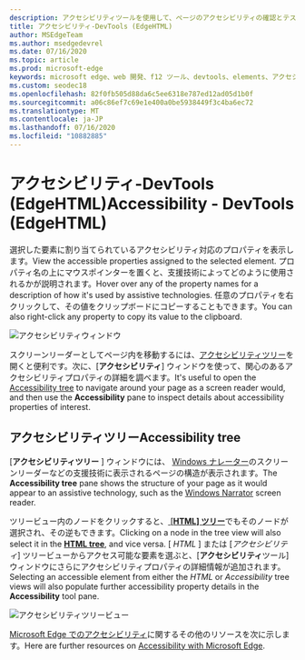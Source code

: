 ```yaml
---
description: アクセシビリティツールを使用して、ページのアクセシビリティの確認とテストを行う
title: アクセシビリティ-DevTools (EdgeHTML)
author: MSEdgeTeam
ms.author: msedgedevrel
ms.date: 07/16/2020
ms.topic: article
ms.prod: microsoft-edge
keywords: microsoft edge、web 開発、f12 ツール、devtools、elements、アクセシビリティ
ms.custom: seodec18
ms.openlocfilehash: 82f0fb505d88da6c5ee6318e787ed12ad05d1b0f
ms.sourcegitcommit: a06c86ef7c69e1e400a0be5938449f3c4ba6ec72
ms.translationtype: MT
ms.contentlocale: ja-JP
ms.lasthandoff: 07/16/2020
ms.locfileid: "10882885"
---
```

# <span data-ttu-id="3b63e-104">アクセシビリティ-DevTools (EdgeHTML)</span><span class="sxs-lookup"><span data-stu-id="3b63e-104">Accessibility - DevTools (EdgeHTML)</span></span>  

<span data-ttu-id="3b63e-105">選択した要素に割り当てられているアクセシビリティ対応のプロパティを表示します。</span><span class="sxs-lookup"><span data-stu-id="3b63e-105">View the accessible properties assigned to the selected element.</span></span> <span data-ttu-id="3b63e-106">プロパティ名の上にマウスポインターを置くと、支援技術によってどのように使用されるかが説明されます。</span><span class="sxs-lookup"><span data-stu-id="3b63e-106">Hover over any of the property names for a description of how it's used by assistive technologies.</span></span> <span data-ttu-id="3b63e-107">任意のプロパティを右クリックして、その値をクリップボードにコピーすることもできます。</span><span class="sxs-lookup"><span data-stu-id="3b63e-107">You can also right-click any property to copy its value to the clipboard.</span></span>

![アクセシビリティウィンドウ](../media/elements_accessibility.png)

<span data-ttu-id="3b63e-109">スクリーンリーダーとしてページ内を移動するには、[アクセシビリティツリー](#accessibility-tree)を開くと便利です。次に、[**アクセシビリティ**] ウィンドウを使って、関心のあるアクセシビリティプロパティの詳細を調べます。</span><span class="sxs-lookup"><span data-stu-id="3b63e-109">It's useful to open the [Accessibility tree](#accessibility-tree) to navigate around your page as a screen reader would, and then use the **Accessibility** pane to inspect details about accessibility properties of interest.</span></span>

## <span data-ttu-id="3b63e-110">アクセシビリティツリー</span><span class="sxs-lookup"><span data-stu-id="3b63e-110">Accessibility tree</span></span>  

<span data-ttu-id="3b63e-111">[**アクセシビリティツリー** ] ウィンドウには、 [Windows ナレーター](https://support.microsoft.com/help/22798/windows-10-narrator-get-started)のスクリーンリーダーなどの支援技術に表示されるページの構造が表示されます。</span><span class="sxs-lookup"><span data-stu-id="3b63e-111">The **Accessibility tree** pane shows the structure of your page as it would appear to an assistive technology, such as the [Windows Narrator](https://support.microsoft.com/help/22798/windows-10-narrator-get-started) screen reader.</span></span>

<span data-ttu-id="3b63e-112">ツリービュー内のノードをクリックすると、[ [**HTML] ツリー**](../elements.md#html-tree-view)でもそのノードが選択され、その逆もできます。</span><span class="sxs-lookup"><span data-stu-id="3b63e-112">Clicking on a node in the tree view will also select it in the [**HTML tree**](../elements.md#html-tree-view), and vice versa.</span></span> <span data-ttu-id="3b63e-113">[ *HTML* ] または [*アクセシビリティ*] ツリービューからアクセス可能な要素を選ぶと、[**アクセシビリティ**ツール] ウィンドウにさらにアクセシビリティプロパティの詳細情報が追加されます。</span><span class="sxs-lookup"><span data-stu-id="3b63e-113">Selecting an accessible element from either the *HTML* or *Accessibility* tree views will also populate further accessibility property details in the **Accessibility** tool pane.</span></span> 

![アクセシビリティツリービュー](../media/elements_accessibility_tree.png)

<span data-ttu-id="3b63e-115">[Microsoft Edge でのアクセシビリティ](../../accessibility.md)に関するその他のリソースを次に示します。</span><span class="sxs-lookup"><span data-stu-id="3b63e-115">Here are further resources on [Accessibility with Microsoft Edge](../../accessibility.md).</span></span>
